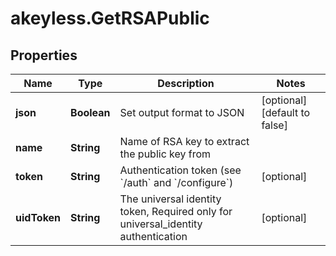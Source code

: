 # akeyless.GetRSAPublic

## Properties

Name | Type | Description | Notes
------------ | ------------- | ------------- | -------------
**json** | **Boolean** | Set output format to JSON | [optional] [default to false]
**name** | **String** | Name of RSA key to extract the public key from | 
**token** | **String** | Authentication token (see &#x60;/auth&#x60; and &#x60;/configure&#x60;) | [optional] 
**uidToken** | **String** | The universal identity token, Required only for universal_identity authentication | [optional] 


